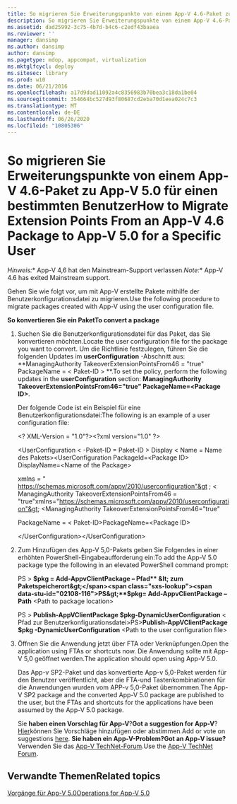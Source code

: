 ```yaml
---
title: So migrieren Sie Erweiterungspunkte von einem App-V 4.6-Paket zu App-V 5.0 für einen bestimmten Benutzer
description: So migrieren Sie Erweiterungspunkte von einem App-V 4.6-Paket zu App-V 5.0 für einen bestimmten Benutzer
ms.assetid: dad25992-3c75-4b7d-b4c6-c2edf43baaea
ms.reviewer: ''
manager: dansimp
ms.author: dansimp
author: dansimp
ms.pagetype: mdop, appcompat, virtualization
ms.mktglfcycl: deploy
ms.sitesec: library
ms.prod: w10
ms.date: 06/21/2016
ms.openlocfilehash: a17d9dad11092a4c8356983b70bea3c18da1be04
ms.sourcegitcommit: 354664bc527d93f80687cd2eba70d1eea024c7c3
ms.translationtype: MT
ms.contentlocale: de-DE
ms.lasthandoff: 06/26/2020
ms.locfileid: "10805306"
---
```

# <span data-ttu-id="02108-103">So migrieren Sie Erweiterungspunkte von einem App-V 4.6-Paket zu App-V 5.0 für einen bestimmten Benutzer</span><span class="sxs-lookup"><span data-stu-id="02108-103">How to Migrate Extension Points From an App-V 4.6 Package to App-V 5.0 for a Specific User</span></span>

<span data-ttu-id="02108-104">*Hinweis:*\* App-V 4,6 hat den Mainstream-Support verlassen.</span><span class="sxs-lookup"><span data-stu-id="02108-104">*Note:*\* App-V 4.6 has exited Mainstream support.</span></span>

<span data-ttu-id="02108-105">Gehen Sie wie folgt vor, um mit App-V erstellte Pakete mithilfe der Benutzerkonfigurationsdatei zu migrieren.</span><span class="sxs-lookup"><span data-stu-id="02108-105">Use the following procedure to migrate packages created with App-V using the user configuration file.</span></span>

**<span data-ttu-id="02108-106">So konvertieren Sie ein Paket</span><span class="sxs-lookup"><span data-stu-id="02108-106">To convert a package</span></span>**

1. <span data-ttu-id="02108-107">Suchen Sie die Benutzerkonfigurationsdatei für das Paket, das Sie konvertieren möchten.</span><span class="sxs-lookup"><span data-stu-id="02108-107">Locate the user configuration file for the package you want to convert.</span></span> <span data-ttu-id="02108-108">Um die Richtlinie festzulegen, führen Sie die folgenden Updates im **userConfiguration** -Abschnitt aus: \*\*ManagingAuthority TakeoverExtensionPointsFrom46 = "true" PackageName = &lt; Paket-ID &gt; \*\*.</span><span class="sxs-lookup"><span data-stu-id="02108-108">To set the policy, perform the following updates in the **userConfiguration** section: **ManagingAuthority TakeoverExtensionPointsFrom46="true" PackageName=&lt;Package ID&gt;**.</span></span>

   <span data-ttu-id="02108-109">Der folgende Code ist ein Beispiel für eine Benutzerkonfigurationsdatei:</span><span class="sxs-lookup"><span data-stu-id="02108-109">The following is an example of a user configuration file:</span></span>

   <span data-ttu-id="02108-110">&lt;? XML-Version = "1.0"?&gt;</span><span class="sxs-lookup"><span data-stu-id="02108-110">&lt;?xml version="1.0" ?&gt;</span></span>

   <span data-ttu-id="02108-111">&lt;UserConfiguration &lt; -Paket-ID = Paket-ID &gt; Display &lt; Name = Name des Pakets&gt;</span><span class="sxs-lookup"><span data-stu-id="02108-111">&lt;UserConfiguration PackageId=&lt;Package ID&gt; DisplayName=&lt;Name of the Package&gt;</span></span>

   <span data-ttu-id="02108-112">xmlns = " <https://schemas.microsoft.com/appv/2010/userconfiguration"&gt> ; &lt; ManagingAuthority TakeoverExtensionPointsFrom46 = "true"</span><span class="sxs-lookup"><span data-stu-id="02108-112">xmlns="<https://schemas.microsoft.com/appv/2010/userconfiguration"&gt>; &lt;ManagingAuthority TakeoverExtensionPointsFrom46="true"</span></span>

   <span data-ttu-id="02108-113">PackageName = &lt; Paket-ID&gt;</span><span class="sxs-lookup"><span data-stu-id="02108-113">PackageName=&lt;Package ID&gt;</span></span>

   <span data-ttu-id="02108-114">&lt;/UserConfiguration&gt;</span><span class="sxs-lookup"><span data-stu-id="02108-114">&lt;/UserConfiguration&gt;</span></span>

2. <span data-ttu-id="02108-115">Zum Hinzufügen des App-V 5,0-Pakets geben Sie Folgendes in einer erhöhten PowerShell-Eingabeaufforderung ein:</span><span class="sxs-lookup"><span data-stu-id="02108-115">To add the App-V 5.0 package type the following in an elevated PowerShell command prompt:</span></span>

   <span data-ttu-id="02108-116">PS &gt; **$pkg = Add-AppvClientPackage – Pfad** &lt; zum Paketspeicherort&gt;</span><span class="sxs-lookup"><span data-stu-id="02108-116">PS&gt;**$pkg= Add-AppvClientPackage –Path** &lt;Path to package location&gt;</span></span>

   <span data-ttu-id="02108-117">PS &gt; **Publish-AppVClientPackage $pkg-DynamicUserConfiguration** &lt; Pfad zur Benutzerkonfigurationsdatei&gt;</span><span class="sxs-lookup"><span data-stu-id="02108-117">PS&gt;**Publish-AppVClientPackage $pkg -DynamicUserConfiguration** &lt;Path to the user configuration file&gt;</span></span>

3. <span data-ttu-id="02108-118">Öffnen Sie die Anwendung jetzt über FTA oder Verknüpfungen.</span><span class="sxs-lookup"><span data-stu-id="02108-118">Open the application using FTAs or shortcuts now.</span></span> <span data-ttu-id="02108-119">Die Anwendung sollte mit App-V 5,0 geöffnet werden.</span><span class="sxs-lookup"><span data-stu-id="02108-119">The application should open using App-V 5.0.</span></span>

   <span data-ttu-id="02108-120">Das App-v SP2-Paket und das konvertierte App-v 5,0-Paket werden für den Benutzer veröffentlicht, aber die FTA-und Tastenkombinationen für die Anwendungen wurden vom APP-v 5,0-Paket übernommen.</span><span class="sxs-lookup"><span data-stu-id="02108-120">The App-V SP2 package and the converted App-V 5.0 package are published to the user, but the FTAs and shortcuts for the applications have been assumed by the App-V 5.0 package.</span></span>

   <span data-ttu-id="02108-121">Sie **haben einen Vorschlag für App-V**?</span><span class="sxs-lookup"><span data-stu-id="02108-121">**Got a suggestion for App-V**?</span></span> <span data-ttu-id="02108-122">[Hier](http://appv.uservoice.com/forums/280448-microsoft-application-virtualization)können Sie Vorschläge hinzufügen oder abstimmen.</span><span class="sxs-lookup"><span data-stu-id="02108-122">Add or vote on suggestions [here](http://appv.uservoice.com/forums/280448-microsoft-application-virtualization).</span></span> **<span data-ttu-id="02108-123">Sie haben ein App-V-Problem?</span><span class="sxs-lookup"><span data-stu-id="02108-123">Got an App-V issue?</span></span>** <span data-ttu-id="02108-124">Verwenden Sie das [App-V TechNet-Forum](https://social.technet.microsoft.com/Forums/home?forum=mdopappv).</span><span class="sxs-lookup"><span data-stu-id="02108-124">Use the [App-V TechNet Forum](https://social.technet.microsoft.com/Forums/home?forum=mdopappv).</span></span>

## <span data-ttu-id="02108-125">Verwandte Themen</span><span class="sxs-lookup"><span data-stu-id="02108-125">Related topics</span></span>


[<span data-ttu-id="02108-126">Vorgänge für App-V 5.0</span><span class="sxs-lookup"><span data-stu-id="02108-126">Operations for App-V 5.0</span></span>](operations-for-app-v-50.md)

 

 






